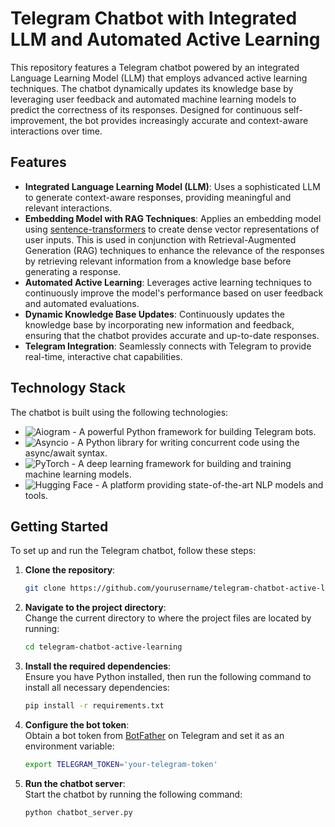 # Telegram Chatbot with Integrated LLM and Automated Active Learning

This repository features a Telegram chatbot powered by an integrated Language Learning Model (LLM) that employs advanced active learning techniques. The chatbot dynamically updates its knowledge base by leveraging user feedback and automated machine learning models to predict the correctness of its responses. Designed for continuous self-improvement, the bot provides increasingly accurate and context-aware interactions over time.

## Features

- **Integrated Language Learning Model (LLM)**: Uses a sophisticated LLM to generate context-aware responses, providing meaningful and relevant interactions.
- **Embedding Model with RAG Techniques**: Applies an embedding model using [sentence-transformers](https://www.sbert.net/) to create dense vector representations of user inputs. This is used in conjunction with Retrieval-Augmented Generation (RAG) techniques to enhance the relevance of the responses by retrieving relevant information from a knowledge base before generating a response.
- **Automated Active Learning**: Leverages active learning techniques to continuously improve the model's performance based on user feedback and automated evaluations.
- **Dynamic Knowledge Base Updates**: Continuously updates the knowledge base by incorporating new information and feedback, ensuring that the chatbot provides accurate and up-to-date responses.
- **Telegram Integration**: Seamlessly connects with Telegram to provide real-time, interactive chat capabilities.


## Technology Stack

The chatbot is built using the following technologies:

- ![Aiogram](https://img.shields.io/badge/Aiogram-000000?style=for-the-badge) - A powerful Python framework for building Telegram bots.
- ![Asyncio](https://img.shields.io/badge/Asyncio-0000FF?style=for-the-badge) - A Python library for writing concurrent code using the async/await syntax.
- ![PyTorch](https://img.shields.io/badge/PyTorch-EE4C2C?style=for-the-badge&logo=pytorch&logoColor=white) - A deep learning framework for building and training machine learning models.
- ![Hugging Face](https://img.shields.io/badge/Hugging%20Face-FFCA28?style=for-the-badge&logo=huggingface&logoColor=black) - A platform providing state-of-the-art NLP models and tools.


## Getting Started

To set up and run the Telegram chatbot, follow these steps:

1. **Clone the repository**:  
   ```bash
   git clone https://github.com/yourusername/telegram-chatbot-active-learning.git
   ```

2. **Navigate to the project directory**:  
   Change the current directory to where the project files are located by running:  
   ```bash
   cd telegram-chatbot-active-learning
   ```

3. **Install the required dependencies**:  
   Ensure you have Python installed, then run the following command to install all necessary dependencies:  
   ```bash
   pip install -r requirements.txt
   ```

4. **Configure the bot token**:  
   Obtain a bot token from [BotFather](https://t.me/BotFather) on Telegram and set it as an environment variable:  
   ```bash
   export TELEGRAM_TOKEN='your-telegram-token'
   ```

5. **Run the chatbot server**:  
   Start the chatbot by running the following command:  
   ```bash
   python chatbot_server.py
   ```
